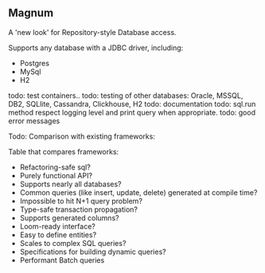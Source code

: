 ## Magnum

A 'new look' for Repository-style Database access.

Supports any database with a JDBC driver, including:
* Postgres
* MySql
* H2

todo: test containers..
todo: testing of other databases: Oracle, MSSQL, DB2, SQLlite, Cassandra, Clickhouse, H2
todo: documentation
todo: sql.run method respect logging level and print query when appropriate.
todo: good error messages

Todo: Comparison with existing frameworks:

Table that compares frameworks:
* Refactoring-safe sql?
* Purely functional API?
* Supports nearly all databases?
* Common queries (like insert, update, delete) generated at compile time?
* Impossible to hit N+1 query problem?
* Type-safe transaction propagation?
* Supports generated columns?
* Loom-ready interface?
* Easy to define entities?
* Scales to complex SQL queries?
* Specifications for building dynamic queries?
* Performant Batch queries
